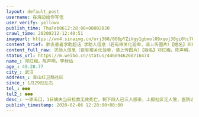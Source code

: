 ```yaml
---
layout: default_post
username: 在海边给你写信
user_verify: yellowv
publish_time: ThuFeb0612:28:00+08002020
crawl_time: 20200212-12:40:51
imageurl: https://wx4.sinaimg.cn/orj360/006pYZiVgy1gbmol09xqoj30gi0tc76h.jpg
content_brief: 肺炎患者求助超话 求助人信息（若有相关化验单，请上传图片）【姓名】邓红梅，陈声明，李桂仙【年龄】49.28.77【所在城市】武汉【所在小区、社区】青山红卫路社区【患病时间】1月29日左右【联系方式】●●●【其他紧急联系人】●●●【病情描述】 一家五口，1日姨夫当日抢救无效 ...全文
content_full_raw: 求助人信息（若有相关化验单，请上传图片）【姓名】邓红梅，陈声明，李桂仙【年龄】49.28.77【所在城市】武汉【所在小区、社区】青山红卫路社区【患病时间】1月29日左右【联系方式】●●●【其他紧急联系人】●●●【病情描述】一家五口，1日姨夫当日抢救无效死亡，剩下四人已三人感染，上报社区无人管，医院迟迟不确诊，不能入院，现在三人情况越来越严重，呼吸困难，无法站立，求各界爱心人士帮助！🙏
status_url: https://m.weibo.cn/status/4468946260716474
name_: 邓红梅，陈声明，李桂仙
age_: 49.28.77
city_: 武汉
address_: 青山红卫路社区
since_: 1月29日左右
tel_: ●●●
tel2_: ●●●
desc_: 一家五口，1日姨夫当日抢救无效死亡，剩下四人已三人感染，上报社区无人管，医院迟迟不确诊，不能入院，现在三人情况越来越严重，呼吸困难，无法站立，求各界爱心人士帮助！🙏
publish_timestamp: 2020-02-06 12:28:00+08:00
---
```

